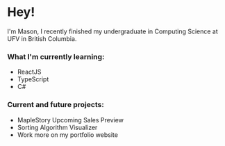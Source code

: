 # Hey! 

I'm Mason, I recently finished my undergraduate in Computing Science at UFV in British Columbia.

### What I'm currently learning:

- ReactJS
- TypeScript
- C#

### Current and future projects: 
- MapleStory Upcoming Sales Preview
- Sorting Algorithm Visualizer
- Work more on my portfolio website 





